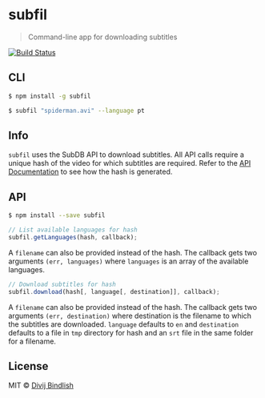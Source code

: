 # subfil

> Command-line app for downloading subtitles

[![Build Status](https://travis-ci.org/divijbindlish/subfil.svg?branch=master)](https://travis-ci.org/divijbindlish/subfil)

## CLI

```sh
$ npm install -g subfil
```

```sh
$ subfil "spiderman.avi" --language pt
```

## Info

`subfil` uses the SubDB API to download subtitles. All API calls require a unique hash of the video for which subtitles are required. Refer to the
[API Documentation](http://thesubdb.com/api) to see how the hash is generated.

## API

```sh
$ npm install --save subfil
```

```js
// List available languages for hash
subfil.getLanguages(hash, callback);
```

A `filename` can also be provided instead of the hash. The callback gets two arguments `(err, languages)` where `languages` is an array of the available languages.

```js
// Download subtitles for hash
subfil.download(hash[, language[, destination]], callback);
```

A `filename` can also be provided instead of the hash. The callback gets two arguments `(err, destination)` where destination is the filename to which the subtitles are downloaded. `language` defaults to `en` and `destination` defaults to a file in `tmp` directory for hash and an `srt` file in the same folder for a filename.

## License

MIT © [Divij Bindlish](http://divijbindlish.com)
